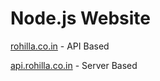 # Node.js Website

[rohilla.co.in](https://rohilla.co.in) - API Based

[api.rohilla.co.in](https://api.rohilla.co.in) - Server Based

